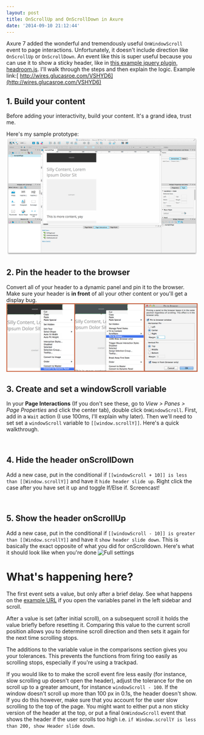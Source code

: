 ```yaml
---
layout: post
title: OnScrollUp and OnScrollDown in Axure
date: '2014-09-10 21:12:44'
---
```


Axure 7 added the wonderful and tremendously useful `OnWindowScroll` event to page interactions. Unfortunately, it doesn't include direction like `OnScrollUp` or `OnScrollDown`. An event like this is super useful because you can use it to show a sticky header, like in [this example jquery plugin, headroom.js](http://wicky.nillia.ms/headroom.js/). I'll walk through the steps and then explain the logic. Example link:[ http://wires.glucasroe.com/VSHYD6](http://wires.glucasroe.com/VSHYD6)

## 1. Build your content
Before adding your interactivity, build your content. It's a grand idea, trust me.

Here's my sample prototype:
![Silly little prototype](/images/posts/imported/2014/Sep/Screen-Shot-2014-09-10-at-5-05-03-PM.png)

## 2. Pin the header to the browser
Convert all of your header to a dynamic panel and pin it to the browser. Make sure your header is **in front** of all your other content or you'll get a display bug.
![This is how you pin a panel! Yay!](/images/posts/imported/2014/Sep/Pinthepanel.jpg)


## 3. Create and set a windowScroll variable
In your **Page Interactions** (If you don't see these, go to *View > Panes > Page Properties* and click the center tab), double click `OnWindowScroll`. First, add in a `Wait` action (I use 100ms, I'll explain why later). Then we'll need to set set a `windowScroll` variable to `[[window.scrollY]]`. Here's a quick walkthrough.

<style type="text/css">.gfyitem>div{max-height:700px}</style>
<img class="gfyitem" data-id="WildLikableKingsnake" />

## 4. Hide the header onScrollDown
Add a new case, put in the conditional if `[[windowScroll + 10]] is less than [[Window.scrollY]]` and have it `hide header slide up`. Right click the case after you have set it up and toggle If/Else if. Screencast!

<img class="gfyitem" data-id="UntimelyFreeGnatcatcher" />

## 5. Show the header onScrollUp
Add a new case, put in the conditional if `[[windowScroll - 10]] is greater than [[Window.scrollY]]` and have it `show header slide down`. This is basically the exact opposite of what you did for onScrolldown. Here's what it should look like when you're done
![Full settings](/images/posts/imported/2014/Sep/Screen-Shot-2014-09-11-at-5-59-29-PM.png")

# What's happening here?
The first event sets a value, but only after a brief delay. See what happens on the [example URL](http://wires.glucasroe.com/VSHYD6) if you open the variables panel in the left sidebar and scroll.

After a value is set (after initial scroll), on a subsequent scroll it holds the value briefly before resetting it. Comparing this value to the current scroll position allows you to determine scroll direction and then sets it again for the next time scrolling stops.

The additions to the variable value in the comparisons section gives you your tolerances. This prevents the functions from firing too easily as scrolling stops, especially if you're using a trackpad.

If you would like to to make the scroll event fire less easily (for instance, slow scrolling up doesn't open the header), adjust the tolerance for the on scroll up to a greater amount, for instance `windowScroll - 100`. If the window doesn't scroll up more than 100 px in 0.1s, the header doesn't show. If you do this however, make sure that you account for the user slow scrolling to the top of the page. You might want to either put a non sticky version of the header at the top, or put a final `OnWindowScroll` event that shows the header if the user scrolls too high i.e. `if Window.scrollY is less than 200, show Header slide down`.